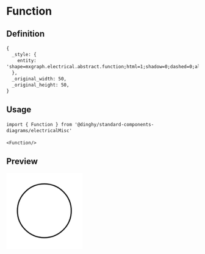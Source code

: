 # Function

## Definition

```
{
  _style: { 
    entity: 'shape=mxgraph.electrical.abstract.function;html=1;shadow=0;dashed=0;align=center;strokeWidth=1;fontSize=24',
  },
  _original_width: 50,
  _original_height: 50,
}
```

## Usage

```
import { Function } from '@dinghy/standard-components-diagrams/electricalMisc'

<Function/>
```

## Preview

<img src="./function.png" width="200"/>
